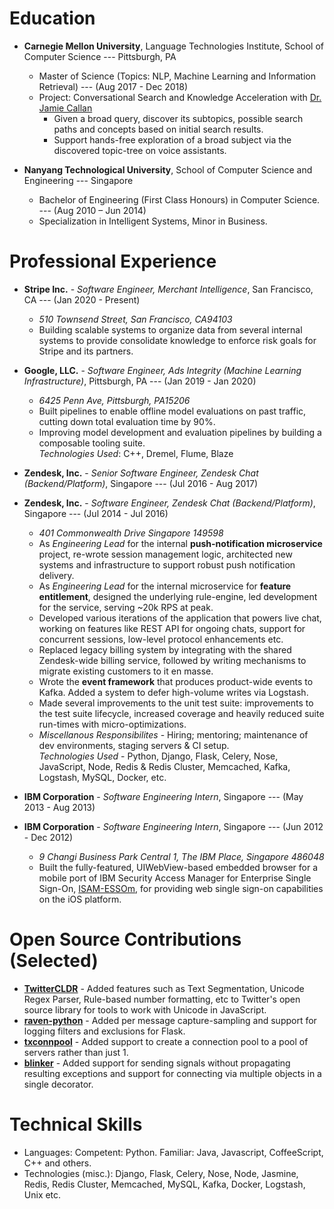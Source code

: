 # Education

* **Carnegie Mellon University**, Language Technologies Institute, School of Computer Science --- Pittsburgh, PA
	- Master of Science (Topics: NLP, Machine Learning and Information Retrieval) --- (Aug 2017 - Dec 2018)
	- Project: Conversational Search and Knowledge Acceleration with [Dr. Jamie Callan](http://www.cs.cmu.edu/~callan/)
		+ Given a broad query, discover its subtopics, possible search paths and concepts based on initial search results.
		+ Support hands-free exploration of a broad subject via the discovered topic-tree on voice assistants.

* **Nanyang Technological University**, School of Computer Science and Engineering --- Singapore
	- Bachelor of Engineering (First Class Honours) in Computer Science. --- (Aug 2010 – Jun 2014)
	- Specialization in Intelligent Systems, Minor in Business.

# Professional Experience


* **Stripe Inc.** - *Software Engineer, Merchant Intelligence*, San Francisco, CA --- (Jan 2020 - Present)
	- *510 Townsend Street, San Francisco, CA94103*
	- Building scalable systems to organize data from several internal systems to provide consolidate knowledge to enforce risk goals for Stripe and its partners.

* **Google, LLC.** - *Software Engineer, Ads Integrity (Machine Learning Infrastructure)*, Pittsburgh, PA --- (Jan 2019 - Jan 2020)
	- *6425 Penn Ave, Pittsburgh, PA15206*
	- Built pipelines to enable offline model evaluations on past traffic, cutting down total evaluation time by 90%.
	- Improving model development and evaluation pipelines by building a composable tooling suite.\
	_Technologies Used_: C++, Dremel, Flume, Blaze

* **Zendesk, Inc.** - *Senior Software Engineer, Zendesk Chat (Backend/Platform)*, Singapore --- (Jul 2016 - Aug 2017)
* **Zendesk, Inc.** - *Software Engineer, Zendesk Chat (Backend/Platform)*, Singapore --- (Jul 2014 - Jul 2016)
	- *401 Commonwealth Drive Singapore 149598*
	- As *Engineering Lead* for the internal **push-notification microservice** project, re-wrote session management logic, architected new systems and infrastructure to support robust push notification delivery.
	- As *Engineering Lead* for the internal microservice for **feature entitlement**, designed the underlying rule-engine, led development for the service, serving ~20k RPS at peak.
	- Developed various iterations of the application that powers live chat, working on features like REST API for ongoing chats, support for concurrent sessions, low-level protocol enhancements etc.
	- Replaced legacy billing system by integrating with the shared Zendesk-wide billing service, followed by writing mechanisms to migrate existing customers to it en masse.
	- Wrote the **event framework** that produces product-wide events to Kafka. Added a system to defer high-volume writes via Logstash.
	- Made several improvements to the unit test suite: improvements to the test suite lifecycle, increased coverage and heavily reduced suite run-times with micro-optimizations.
	- *Miscellanous Responsibilites* - Hiring; mentoring; maintenance of dev environments, staging servers & CI setup. \
	_Technologies Used_ - Python, Django, Flask, Celery, Nose, JavaScript, Node, Redis & Redis Cluster, Memcached, Kafka, Logstash, MySQL, Docker, etc.

* **IBM Corporation** - *Software Engineering Intern*, Singapore --- (May 2013 - Aug 2013)
* **IBM Corporation** - *Software Engineering Intern*, Singapore --- (Jun 2012 - Dec 2012)
	- *9 Changi Business Park Central 1, The IBM Place, Singapore 486048*
	- Built the fully-featured, UIWebView-based embedded browser for a mobile port of IBM Security Access Manager for Enterprise Single Sign-On, [ISAM-ESSOm](https://itunes.apple.com/us/app/isam-essom/id741972716?mt=8), for providing web single sign-on capabilities on the iOS platform.


# Open Source Contributions (Selected)

* [**TwitterCLDR**](https://github.com/twitter/twitter-cldr-js) - Added features such as Text Segmentation, Unicode Regex Parser, Rule-based number formatting, etc to Twitter's open source library for tools to work with Unicode in JavaScript.
* [**raven-python**](https://github.com/getsentry/raven-python) - Added per message capture-sampling and support for logging filters and exclusions for Flask.
* [**txconnpool**](https://github.com/zopim/txconnpool) - Added support to create a connection pool to a pool of servers rather than just 1.
* [**blinker**](https://github.com/zopim/blinker) - Added support for sending signals without propagating resulting exceptions and support for connecting via multiple objects in a single decorator.

# Technical Skills

- Languages: Competent: Python. Familiar: Java, Javascript, CoffeeScript, C++ and others.
- Technologies (misc.): Django, Flask, Celery, Nose, Node, Jasmine, Redis, Redis Cluster, Memcached, MySQL, Kafka, Docker, Logstash, Unix etc.

<!-- # Other Projects (Selected)

* **Virtual Interaction with Physical Objects Using Kinect and iPhone** - *Final Year Project* - Interfacing a Kinect, an iPhone, and a projector with a central server to process motion to demonstrate virtual interaction with real objects.

* [**Facebook Search**](https://github.com/arnavk/FacebookSearch) - *Information Retrieval* - [App](http://facebook-search.herokuapp.com/) to perform full text search on a user's post history.

* [**Twitter Visualizer**](https://github.com/arnavk/Twitter-Visualiser) - *Data Mining* - App to generate a timeline for the worldwide flow of hashtags and track local trends.

* [**Twitter Summarizer**](https://github.com/arnavk/NLP) - *NLP* - An app to summarise information on a topic by extracting descriptive phrases from tweets.

* [**dBauggle**](https://itunes.apple.com/us/app/dbauggle!/id625981185?mt=8) - *Software Engineering* - iOS word-game for children with special needs, built with cocos2d.

* [**Pebble Music Tweeter**](https://github.com/arnavk/Pebble-MusicTweeter) - *Hobby* - Pebble Watchapp + companion iOS app using the Twitter API and Pebble SDK to Tweet the currently playing music from the smartwatch.

# Extra-Curricular Activities (University)

* **NTU Open Source Society** --- (Aug 2010 - May 2014)
	- **President** in AY2012-13, **Vice-President** in AY2011-12
* **IT & Media Officer - Computer Engineering Club** (**Students’ Council**) --- (Sept 2012 - Aug 2013)
* **Layout Editor - The Tribune**, Official Campus Newspaper --- (Sept 2011 - Aug 2012)

# Awards

- **Dean’s List** - Academic Year 2013-14
- **Dean’s List** - Academic Year 2012-13
- Awarded President’s Research Scholarship - offered to the top 5% of the cohort - Academic Year 2011-12 -->
